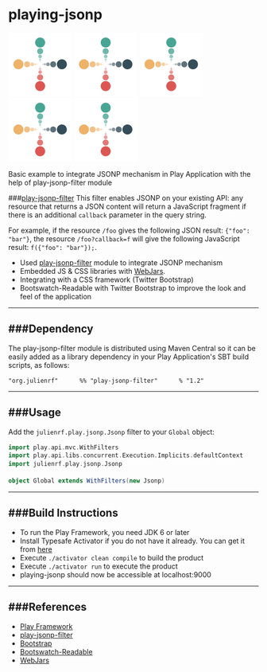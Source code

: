 # playing-jsonp

![alt tag](/public/images/preloader.gif) ![alt tag](/public/images/preloader.gif) ![alt tag](/public/images/preloader.gif) ![alt tag](/public/images/preloader.gif) ![alt tag](/public/images/preloader.gif)

Basic example to integrate JSONP mechanism in Play Application with the help of play-jsonp-filter module

###[play-jsonp-filter](https://github.com/julienrf/play-jsonp-filter)
This filter enables JSONP on your existing API: any resource that returns a JSON content will return a JavaScript fragment if there is an additional `callback` parameter in the query string.

For example, if the resource `/foo` gives the following JSON result: `{"foo": "bar"}`, the resource `/foo?callback=f` will give the following JavaScript result: `f({"foo": "bar"});`.


- Used [play-jsonp-filter](https://github.com/julienrf/play-jsonp-filter) module to integrate JSONP mechanism
- Embedded JS & CSS libraries with [WebJars](http://www.webjars.org/).
- Integrating with a CSS framework (Twitter Bootstrap)
- Bootswatch-Readable with Twitter Bootstrap to improve the look and feel of the application

-----------------------------------------------------------------------
###Dependency
-----------------------------------------------------------------------
The play-jsonp-filter module is distributed using Maven Central so it can be easily added as a library dependency in your Play Application's SBT build scripts, as follows:

```
"org.julienrf"		%% "play-jsonp-filter" 		% "1.2"
```

-----------------------------------------------------------------------
###Usage
-----------------------------------------------------------------------
Add the `julienrf.play.jsonp.Jsonp` filter to your `Global` object:

```scala
import play.api.mvc.WithFilters
import play.api.libs.concurrent.Execution.Implicits.defaultContext
import julienrf.play.jsonp.Jsonp

object Global extends WithFilters(new Jsonp)
```

-----------------------------------------------------------------------
###Build Instructions
-----------------------------------------------------------------------
* To run the Play Framework, you need JDK 6 or later
* Install Typesafe Activator if you do not have it already. You can get it from [here](http://www.playframework.com/download) 
* Execute `./activator clean compile` to build the product
* Execute `./activator run` to execute the product
* playing-jsonp should now be accessible at localhost:9000

-----------------------------------------------------------------------
###References
-----------------------------------------------------------------------
* [Play Framework](http://www.playframework.com/)
* [play-jsonp-filter](https://github.com/julienrf/play-jsonp-filter)
* [Bootstrap](http://getbootstrap.com/css/)
* [Bootswatch-Readable](http://bootswatch.com/readable/)
* [WebJars](http://www.webjars.org/)

